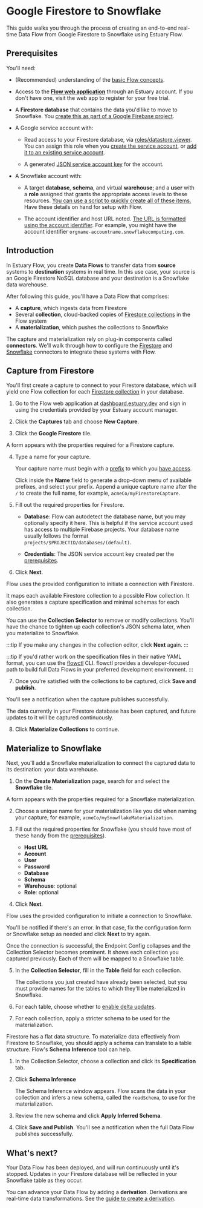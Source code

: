 # Google Firestore to Snowflake

This guide walks you through the process of creating an
end-to-end real-time Data Flow from Google Firestore to Snowflake using Estuary Flow.

## Prerequisites

You'll need:

* (Recommended) understanding of the [basic Flow concepts](../../concepts/README.md#essential-concepts).

* Access to the [**Flow web application**](http://dashboard.estuary.dev) through an Estuary account.
If you don't have one, visit the web app to register for your free trial.

* A **Firestore database** that contains the data you'd like to move to Snowflake. You [create this as part of a Google Firebase project](https://cloud.google.com/firestore/docs/create-database-web-mobile-client-library).

* A Google service account with:

    * Read access to your Firestore database, via [roles/datastore.viewer](https://cloud.google.com/datastore/docs/access/iam).
    You can assign this role when you [create the service account](https://cloud.google.com/iam/docs/creating-managing-service-accounts#creating), or [add it to an existing service account](https://cloud.google.com/iam/docs/granting-changing-revoking-access#single-role).

    * A generated [JSON service account key](https://cloud.google.com/iam/docs/creating-managing-service-account-keys#creating) for the account.

* A Snowflake account with:

  * A target **database**, **schema**, and virtual **warehouse**; and a **user** with a **role** assigned that grants the appropriate access levels to these resources.
  [You can use a script to quickly create all of these items.](../../reference/Connectors/materialization-connectors/Snowflake.md#setup) Have these details on hand for setup with Flow.

  * The account identifier and host URL noted. [The URL is formatted using the account identifier](https://docs.snowflake.com/en/user-guide/admin-account-identifier.html#where-are-account-identifiers-used). For example, you might have the account identifier `orgname-accountname.snowflakecomputing.com`.

## Introduction

In Estuary Flow, you create **Data Flows** to transfer data from **source** systems to **destination** systems in real time.
In this use case, your source is an Google Firestore NoSQL database and your destination is a Snowflake data warehouse.

After following this guide, you'll have a Data Flow that comprises:

* A **capture**, which ingests data from Firestore
* Several **collection**, cloud-backed copies of [Firestore collections](https://cloud.google.com/firestore/docs/data-model) in the Flow system
* A **materialization**, which pushes the collections to Snowflake

The capture and materialization rely on plug-in components called **connectors**.
We'll walk through how to configure the [Firestore](../../reference/Connectors/capture-connectors/google-firestore.md) and [Snowflake](../../reference/Connectors/materialization-connectors/Snowflake.md) connectors to integrate these systems with Flow.

## Capture from Firestore

You'll first create a capture to connect to your Firestore database, which will yield one Flow collection for each [Firestore collection](https://cloud.google.com/firestore/docs/data-model) in your database.

1. Go to the Flow web application at [dashboard.estuary.dev](https://dashboard.estuary.dev/) and sign in using the
credentials provided by your Estuary account manager.

2. Click the **Captures** tab and choose **New Capture**.

3. Click the **Google Firestore** tile.

  A form appears with the properties required for a Firestore capture.

4. Type a name for your capture.

    Your capture name must begin with a [prefix](../../concepts/catalogs.md#namespace) to which you [have access](../../reference/authentication.md).

    Click inside the **Name** field to generate a drop-down menu of available prefixes, and select your prefix.
    Append a unique capture name after the `/` to create the full name, for example, `acmeCo/myFirestoreCapture`.

5. Fill out the required properties for Firestore.

   * **Database**: Flow can autodetect the database name, but you may optionally specify it here. This is helpful if the service account used has access to multiple Firebase projects. Your database name usually follows the format `projects/$PROJECTID/databases/(default)`.

   * **Credentials**: The JSON service account key created per the [prerequisites](#prerequisites).

6. Click **Next**.

  Flow uses the provided configuration to initiate a connection with Firestore.

  It maps each available Firestore collection to a possible Flow collection. It also generates a capture specification and minimal schemas for each collection.

  You can use the **Collection Selector** to remove or modify collections. You'll have the chance to tighten up each collection's JSON schema later, when you materialize to Snowflake.

  :::tip
  If you make any changes in the collection editor, click **Next** again.
  :::

  :::tip
  If you'd rather work on the specification files in their native YAML format, you can use the [flowctl](../../concepts/flowctl.md) CLI. flowctl provides a developer-focused path to build full Data Flows in your preferred development environment.
  :::

7. Once you're satisfied with the collections to be captured, click **Save and publish**.

  You'll see a notification when the capture publishes successfully.

  The data currently in your Firestore database has been captured, and future updates to it will be captured continuously.

8. Click **Materialize Collections** to continue.

## Materialize to Snowflake

Next, you'll add a Snowflake materialization to connect the captured data to its destination: your data warehouse.

1. On the **Create Materialization** page, search for and select the **Snowflake** tile.

  A form appears with the properties required for a Snowflake materialization.

2.  Choose a unique name for your materialization like you did when naming your capture; for example, `acmeCo/mySnowflakeMaterialization`.

3. Fill out the required properties for Snowflake (you should have most of these handy from the [prerequisites](#prerequisites)).

   * **Host URL**
   * **Account**
   * **User**
   * **Password**
   * **Database**
   * **Schema**
   * **Warehouse**: optional
   * **Role**: optional

4. Click **Next**.

  Flow uses the provided configuration to initiate a connection to Snowflake.

  You'll be notified if there's an error. In that case, fix the configuration form or Snowflake setup as needed and click **Next** to try again.

  Once the connection is successful, the Endpoint Config collapses and the Collection Selector becomes prominent.
  It shows each collection you captured previously.
  Each of them will be mapped to a Snowflake table.

5. In the **Collection Selector**, fill in the **Table** field for each collection.

   The collections you just created have already been selected, but you must provide names for the tables to which they'll be materialized in Snowflake.

6. For each table, choose whether to [enable delta updates](../../reference/Connectors/materialization-connectors/Snowflake.md#delta-updates).

7. For each collection, apply a stricter schema to be used for the materialization.

  Firestore has a flat data structure.
  To materialize data effectively from Firestore to Snowflake, you should apply a schema can translate to a table structure.
  Flow's **Schema Inference** tool can help.

   1. In the Collection Selector, choose a collection and click its **Specification** tab.

   2. Click **Schema Inference**

      The Schema Inference window appears. Flow scans the data in your collection and infers a new schema, called the `readSchema`, to use for the materialization.

   3. Review the new schema and click **Apply Inferred Schema**.

8. Click **Save and Publish**. You'll see a notification when the full Data Flow publishes successfully.

## What's next?

Your Data Flow has been deployed, and will run continuously until it's stopped. Updates in your Firestore database will be reflected in your Snowflake table as they occur.

You can advance your Data Flow by adding a **derivation**. Derivations are real-time data transformations.
See the [guide to create a derivation](../create-derivation.md).